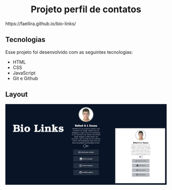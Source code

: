 <h1 align="center">Projeto perfil de contatos</h1>

<p>https://faellira.github.io/bio-links/</p>

## Tecnologias

Esse projeto foi desenvolvido com as seguintes tecnologias:

- HTML
- CSS
- JavaScript
- Git e Github

##  Layout

<img src="./github/previewbiolinks.png">


